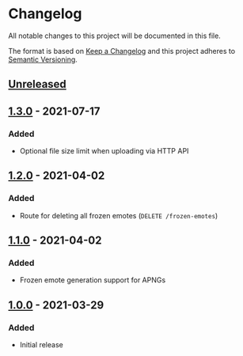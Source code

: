 # Changelog

All notable changes to this project will be documented in this file.

The format is based on [Keep a Changelog](https://keepachangelog.com/en/1.0.0/)
and this project adheres to
[Semantic Versioning](https://semver.org/spec/v2.0.0.html).

## [Unreleased]

## [1.3.0] - 2021-07-17

### Added

+ Optional file size limit when uploading via HTTP API

## [1.2.0] - 2021-04-02

### Added

+ Route for deleting all frozen emotes (`DELETE /frozen-emotes`)

## [1.1.0] - 2021-04-02

### Added

+ Frozen emote generation support for APNGs

## [1.0.0] - 2021-03-29

### Added

+ Initial release

[Unreleased]: https://git.sr.ht/~mser/emote-server/tree/develop
[1.3.0]: https://git.sr.ht/~mser/emote-server/tree/1.3.0
[1.2.0]: https://git.sr.ht/~mser/emote-server/tree/1.2.0
[1.1.0]: https://git.sr.ht/~mser/emote-server/tree/1.1.0
[1.0.0]: https://git.sr.ht/~mser/emote-server/tree/1.0.0
